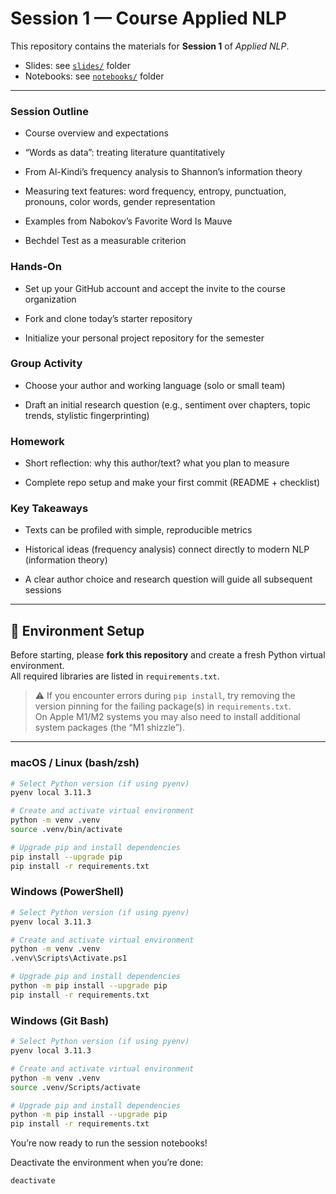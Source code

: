 # Session 1 — Course Applied NLP

This repository contains the materials for **Session 1** of *Applied NLP*.  
- Slides: see [`slides/`](./slides/) folder  
- Notebooks: see [`notebooks/`](./notebooks/) folder 
---

### Session Outline

- Course overview and expectations

- “Words as data”: treating literature quantitatively

- From Al-Kindi’s frequency analysis to Shannon’s information theory

- Measuring text features: word frequency, entropy, punctuation, pronouns, color words, gender representation

- Examples from Nabokov’s Favorite Word Is Mauve

- Bechdel Test as a measurable criterion

### Hands-On

- Set up your GitHub account and accept the invite to the course organization

- Fork and clone today’s starter repository

- Initialize your personal project repository for the semester

### Group Activity

- Choose your author and working language (solo or small team)

- Draft an initial research question (e.g., sentiment over chapters, topic trends, stylistic fingerprinting)

### Homework

- Short reflection: why this author/text? what you plan to measure

- Complete repo setup and make your first commit (README + checklist)

### Key Takeaways

- Texts can be profiled with simple, reproducible metrics

- Historical ideas (frequency analysis) connect directly to modern NLP (information theory)

- A clear author choice and research question will guide all subsequent sessions

---
## 🚀 Environment Setup

Before starting, please **fork this repository** and create a fresh Python virtual environment.  
All required libraries are listed in `requirements.txt`.

> ⚠️ If you encounter errors during `pip install`, try removing the version pinning for the failing package(s) in `requirements.txt`.  
> On Apple M1/M2 systems you may also need to install additional system packages (the “M1 shizzle”).

---

### macOS / Linux (bash/zsh)

```bash
# Select Python version (if using pyenv)
pyenv local 3.11.3

# Create and activate virtual environment
python -m venv .venv
source .venv/bin/activate

# Upgrade pip and install dependencies
pip install --upgrade pip
pip install -r requirements.txt
```

### Windows (PowerShell)
```bash
# Select Python version (if using pyenv)
pyenv local 3.11.3

# Create and activate virtual environment
python -m venv .venv
.venv\Scripts\Activate.ps1

# Upgrade pip and install dependencies
python -m pip install --upgrade pip
pip install -r requirements.txt
```

### Windows (Git Bash)
```bash
# Select Python version (if using pyenv)
pyenv local 3.11.3

# Create and activate virtual environment
python -m venv .venv
source .venv/Scripts/activate

# Upgrade pip and install dependencies
python -m pip install --upgrade pip
pip install -r requirements.txt
```

You’re now ready to run the session notebooks!

Deactivate the environment when you’re done:
```bash
deactivate
```


